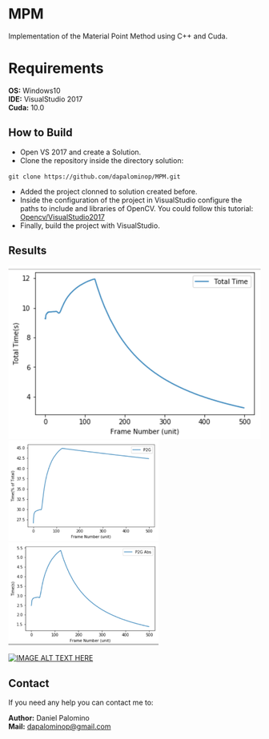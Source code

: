 # MPM
Implementation of the Material Point Method using C++ and Cuda.

# Requirements

**OS:** Windows10 <br/>
**IDE:** VisualStudio 2017 <br/>
**Cuda:** 10.0

## How to Build

 *  Open VS 2017 and create a Solution.
 *  Clone the repository inside the directory solution:
 
 ``
 git clone https://github.com/dapalominop/MPM.git
 ``
 
 *  Added the project clonned to solution created before.
 *  Inside the configuration of the project in VisualStudio configure the paths to include and libraries of OpenCV. You could follow this tutorial: [Opencv/VisualStudio2017](http://aprendiendoingenieria.es/instalar-opencv-con-visual-studio-2017/)
 *  Finally, build the project with VisualStudio.
 
 ## Results
 
 <div class="row">
  <div class="column">
    <img src="./static/taichi_total_time.png" width="600">
    
  </div>
  <div class="column">
    <img src="./static/taichi_p2g_porcent.png" width="300">
    <img src="./static/taichi_p2g_number.png" width="300">
  </div>
</div>
 
 [![IMAGE ALT TEXT HERE](https://img.youtube.com/vi/4m0TCEUNk9Q/0.jpg)](https://youtu.be/4m0TCEUNk9Q)
 
## Contact
If you need any help you can contact me to:
 
**Author:** Daniel Palomino <br/>
**Mail:**   dapalominop@gmail.com
